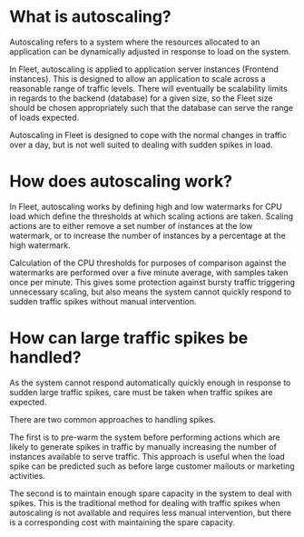 
# What is autoscaling?

Autoscaling refers to a system where the resources allocated to an application
can be dynamically adjusted in response to load on the system.

In Fleet, autoscaling is applied to application server instances (Frontend
instances). This is designed to allow an application to scale across a
reasonable range of traffic levels. There will eventually be scalability
limits in regards to the backend (database) for a given size, so the Fleet size
should be chosen appropriately such that the database can serve the range of
loads expected.

Autoscaling in Fleet is designed to cope with the normal changes in traffic over a day, but is not
well suited to dealing with sudden spikes in load.

# How does autoscaling work?

In Fleet, autoscaling works by defining high and low watermarks for CPU load
which define the thresholds at which scaling actions are taken. Scaling actions
are to either remove a set number of instances at the low watermark, or to
increase the number of instances by a percentage at the high watermark.

Calculation of the CPU thresholds for purposes of comparison against the
watermarks are performed over a five minute average, with samples taken
once per minute. This gives some protection against bursty traffic triggering
unnecessary scaling, but also means the system cannot quickly respond to
sudden traffic spikes without manual intervention.

# How can large traffic spikes be handled?

As the system cannot respond automatically quickly enough in response to sudden
large traffic spikes, care must be taken when traffic spikes are expected.

There are two common approaches to handling spikes.

The first is to pre-warm the system before performing actions which are likely to
generate spikes in traffic by manually increasing the number of instances available
to serve traffic. This approach is useful when the load spike can be predicted
such as before large customer mailouts or marketing activities.

The second is to maintain enough spare capacity in the system to deal with spikes.
This is the traditional method for dealing with traffic spikes when autoscaling is
not available and requires less manual intervention, but there is a corresponding
cost with maintaining the spare capacity.

